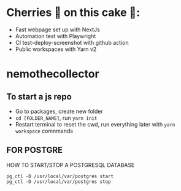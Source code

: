 # Cherries 🍒 on this cake 🧁:
-   Fast webpage set up with NextJs
-   Automation test with Playwright
-   CI test-deploy-screenshot with github action
-   Public workspaces with Yarn v2 

# nemothecollector

## To start a js repo
-   Go to packages, create new folder
-   `cd [FOLDER_NAME]`, run `yarn init`
-   Restart terminal to reset the cwd, run everything later with `yarn workspace` comnmands

## FOR POSTGRE
HOW TO START/STOP A POSTGRESQL DATABASE
```shell
pg_ctl -D /usr/local/var/postgres start
pg_ctl -D /usr/local/var/postgres stop
```